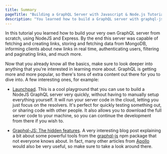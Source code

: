 ```yaml
---
title: Summary
pageTitle: "Building a GraphQL Server with Javascript & Node.js Tutorial"
description: "You learned how to build a GraphQL server with graphql-js, Node.js & MongoDB and best practices for filters, authentication, pagination and subscriptions."
---
```


In this tutorial you learned how to build your very own GraphQL server from scratch, using NodeJS and Express. By the end this server was capable of fetching and creating links, storing and fetching data from MongoDB, informing clients about new links in real time, authenticating users, filtering and paginating links, and much more.

Now that you already know all the basics, make sure to look deeper into anything that you're interested in learning more about. GraphQL is getting more and more popular, so there's tons of extra content out there for you to dive into. A few interesting ones, for example:

* [Launchpad](https://launchpad.graphql.com/). This is a cool playground that you can use to build a NodeJS GraphQL server very quickly, without having to manually setup everything yourself. It will run your server code in the cloud, letting you just focus on the resolvers. It's perfect for quickly testing something out, or sharing code with other people. It also allows you to download the full server code to your machine, so you can continue the development from there if you wish to.

* [Graphql-JS: The hidden features](https://dev-blog.apollodata.com/graphql-js-the-hidden-features-effaca7a81b3). A very interesting blog post explaining a bit about some powerful tools from the [graphql-js](https://www.npmjs.com/package/graphql) npm package that not everyone knows about. In fact, many other articles from [Apollo](https://dev-blog.apollodata.com/) would also be very useful, so make sure to take a look around there.